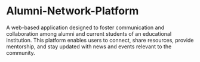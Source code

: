 # Alumni-Network-Platform
A web-based application designed to foster communication and collaboration among alumni and current students of an educational institution. This platform enables users to connect, share resources, provide mentorship, and stay updated with news and events relevant to the community.
